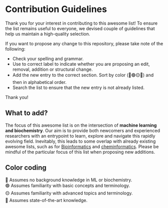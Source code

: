 # Contribution Guidelines
Thank you for your interest in contributing to this awesome list! To ensure the list remains useful to everyone, 
we devised couple of guidelines that help us maintain a high-quality selection. 

If you want to propose any change to this repository, please take note of the following: 
- Check your spelling and grammar.
- Use to correct label to indicate whether you are proposing an edit, removal, addition or structural change.
- Add the new entry to the correct section. Sort by color (🔵🟢🟡🔴) and then in alphabetical order.
- Search the list to ensure that the new entry is not already listed.

Thank you!

## What to add?
The focus of this awesome list is on the intersection of **machine learning and biochemistry**. Our aim is to provide 
both newcomers and experienced researchers with an entrypoint to learn, explore and navigate this rapidly evolving field.
Inevitably, this leads to some overlap with already existing awesome lists, such as for 
[Bioinformatics](https://github.com/danielecook/Awesome-Bioinformatics#readme) and
[cheminformatics](https://github.com/hsiaoyi0504/awesome-cheminformatics#readme). 
Please be mindful of the particular focus of this list when proposing new additions.


## Color coding
:large_blue_circle: Assumes no background knowledge in ML or biochemistry.</br>
:green_circle: Assumes familiarity with basic concepts and terminology.</br>
:yellow_circle: Assumes familiarity with advanced topics and terminology.</br>
:red_circle: Assumes state-of-the-art knowledge.

